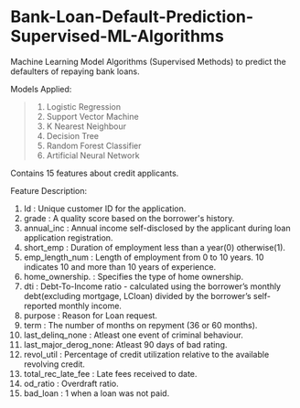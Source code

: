 # Bank-Loan-Default-Prediction-Supervised-ML-Algorithms
Machine Learning Model Algorithms (Supervised Methods) to predict the defaulters of repaying bank loans.

Models Applied: 
>1. Logistic Regression
>2. Support Vector Machine
>3. K Nearest Neighbour
>4. Decision Tree
>5. Random Forest Classifier
>6. Artificial Neural Network

Contains 15 features about credit applicants.

Feature Description:

1. Id : Unique customer ID for the application.
2. grade : A quality score based on the borrower's history.
3. annual_inc : Annual income self-disclosed by the applicant during loan application registration.
4. short_emp : Duration of employment less than a year(0) otherwise(1).
5. emp_length_num : Length of employment from 0 to 10 years. 10 indicates
10 and more than 10 years of experience.
6. home_ownership. : Specifies the type of home ownership.
7. dti : Debt-To-Income ratio - calculated using the borrower’s
monthly debt(excluding mortgage, LCloan) divided by the borrower’s self-reported monthly income.
8. purpose : Reason for Loan request.
9. term : The number of months on repyment (36 or 60 months).
10. last_delinq_none : Atleast one event of criminal behaviour.
11. last_major_derog_none: Atleast 90 days of bad rating.
12. revol_util : Percentage of credit utilization relative to the
available revolving credit.
13. total_rec_late_fee : Late fees received to date.
14. od_ratio : Overdraft ratio.
15. bad_loan : 1 when a loan was not paid.
